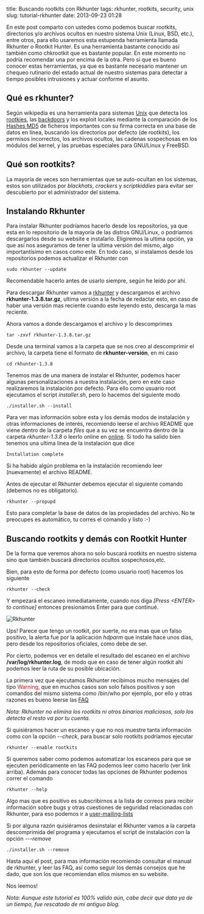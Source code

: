title: Buscando rootkits con Rkhunter
tags: rkhunter, rootkits, security, unix
slug: tutorial-rkhunter
date: 2013-09-23 01:28

En este post comparto con ustedes como podemos buscar rootkits, directorios y/o archivos ocultos en nuestro sistema Unix (Linux, BSD, etc.), entre otros, para ello usaremos esta estupenda herramienta llamada Rkhunter o Rootkit Hunter. Es una herramienta bastante conocido así también como chkrootkit que es bastante popular. En este momento no podría recomendar una por encima de la otra. Pero si que es bueno conocer estas herramientas, ya que es
bastante necesario mantener un chequeo rutinario del estado actual de nuestro sistemas para detectar a tiempo posibles intrusiones y actuar conforme el asunto.

Qué es rkhunter?
------------------------------------

Según wikipedia es una herramienta para sistemas [Unix](http://es.wikipedia.org/wiki/Unix "Unix") que detecta los [rootkies](http://es.wikipedia.org/wiki/Rootkits "Rootkits"), las [backdoors](http://es.wikipedia.org/wiki/Puerta_trasera "Puertas traseras o backdoors") y los exploit locales mediante la comparación de los [Hashes MD5](http://es.wikipedia.org/wiki/MD5#Hashes_MD5 "hashes MD5") de ficheros importantes con su firma correcta en una base de datos en línea, buscando los directorios por defecto (de rootkits), los permisos 
incorrectos, los archivos ocultos, las cadenas sospechosas en los módulos del kernel, y las pruebas especiales para GNU/Linux y FreeBSD.

Qué son rootkits?
-----------------

La mayoría de veces son herramientas que se auto-ocultan en los sistemas, estos son utilizados por *blackhats*, *crackers* y *scriptkiddies* para evitar ser descubierto por el administrador del sistema.

Instalando Rkhunter
------------------- 

Para instalar Rkhunter podríamos hacerlo desde los repositorios, ya que esta en lo repositorio de la mayoría de las distros GNU/Linux, o podríamos descargarlos desde su website e instalarlo. Eligiremos la ultima opción, ya que así nos aseguramos de tener la ultima versión del mismo, algo importantísimo en casos como este. En todo caso, si instalamos desde los repositorios podemos actualizar el Rkhunter con

	sudo rkhunter --update 

Recomendable hacerlo antes de usarlo siempre, según he leído por ahí.

Para descargar Rkhunter vamos a [rkhunter](http://sourceforge.net/projects/rkhunter/files/ "esta pagina de acá") y descargamos el archivo **rkhunter-1.3.8.tar.gz**, ultima versión a la fecha de redactar esto, en caso de haber una versión mas reciente cuando este leyendo esto, descarga la mas reciente.

Ahora vamos a donde descargamos el archivo y lo descomprimes

	tar -zxvf rkhunter-1.3.8.tar.gz 

Desde una terminal vamos a la carpeta que se nos creo al descomprimir el archivo, la carpeta tiene el formato de **rkhunter-versión**, en mi caso

	cd rkhunter-1.3.8

Tenemos mas de una manera de instalar el Rkhunter, podemos hacer algunas personalizaciones a nuestra instalación, pero en este caso realizaremos la instalación por defecto. Para ello como usuario root ejecutamos el script *installer.sh*, pero lo hacemos del siguiente modo
 
	./installer.sh --install

Para ver mas información sobre esta y los demás modos de instalación y otras informaciones de interés, recomiendo leerse el archivo README que viene dentro de la carpeta *files* que a su vez se encuentra dentro de la carpeta *rkhunter-1.3.8* o leerlo online en [online](http://rkhunter.cvs.sourceforge.net/viewvc/rkhunter/rkhunter/files/README "este link"). Si todo ha salido bien tenemos una ultima linea de la instalación que dice
	
	Installation complete

Si ha habido algún problema en la instalación recomiendo leer (nuevamente) el archivo README.

Antes de ejecutar el Rkhunter debemos ejecutar el siguiente comando (debemos no es obligatorio).

	rkhunter --propupd

Esto para completar la base de datos de las propiedades del archivo. No te preocupes es automático, tu corres el comando y listo :-)

Buscando rootkits y demás con Rootkit Hunter
--------------------------------------------

De la forma que veremos ahora no solo buscará rootkits en nuestro sistema sino que también buscará directorios ocultos sospechosos,etc.

Bien, para esto de forma por defecto (como usuario root) hacemos los siguiente
   
	rkhunter --check

Y empezará el escaneo inmediatamente, cuando nos diga *[Press &lt;ENTER&gt; to continue]* entonces presionamos Enter para que continué.

![Rkhunter](|filename|/images/posts/rkhunter/rkhunter1.png "Rkhunter")

Ups! Parece que tengo un rootkit, por suerte, no era mas que un falso positivo, la alerta fue por la aplicación *hdparm* que instale hace unos días, pero desde los repositorios oficiales, como debe de ser.

Por cierto, podemos ver en detalle el resultado del escaneo en el archivo **/var/log/rkhunter.log**, de modo que en caso de tener algún rootkit ahí podemos leer la ruta de su posible ubicación.

La primera vez que ejecutamos Rkhunter recibimos mucho mensajes del tipo <span style="color: red;">Warning</span>, que en muchos casos son solo falsos positivos y son comandos del mismo sistema como /bin/who por ejemplo, por ello y otras razones es bueno leerse las [FAQ](http://rkhunter.cvs.sourceforge.net/viewvc/rkhunter/rkhunter/files/FAQ "FAQ de Rkhunter")

*Nota: Rkhunter no elimina los rootkits ni otros binarios maliciosos, solo los detecta el resto va por tu cuenta.*

Si quisiéramos hacer un escaneo y que no nos muestre tanta información como con la opción *--check*, para buscar solo rootkits podríamos ejecutar 
   
	rkhunter --enable rootkits

Si queremos saber como podemos automatizar los escaneos para que se ejecuten periódicamente en las FAQ podemos leer como hacerlo (ver link arriba). Además para conocer todas las opciones de Rkhunter podemos correr el comando
 
	rkhunter --help

Algo mas que es positivo es subscribirnos a la lista de correos para recibir información sobre bugs y otras cuestiones de seguridad relacionadas con Rkhunter, para eso podemos ir a [user-mailing-lists](https://lists.sourceforge.net/lists/listinfo/rkhunter-usershttps://lists.sourceforge.net/lists/listinfo/rkhunter-users "rkhunter-user-mailling list")

Si por alguna razón quisiéramos desinstalar el Rkhunter vamos a la carpeta descomprimida del programa y ejecutamos el script de instalación con la opción *---remove*

	./installer.sh --remove

Hasta aquí el post, para mas información recomiendo consultar el manual de rkhunter, y leer las FAQ, así como seguir los demás consejos que he dado, que son los que recomiendan ellos mismos en su website. 

Nos leemos!

*Nota: Aunque este tutorial es 100% valido aún, cabe decir que data ya de un tiempo, fue rescatado de mi antiguo blog.*
